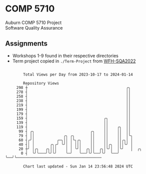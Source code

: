 # COMP 5710
Auburn COMP 5710 Project  
Software Quality Assurance

## Assignments
- Workshops 1-9 found in their respective directories
- Term project copied in `./Term-Project` from [WFH-SQA2022](https://github.com/wumphlett/WFH-SQA2022-AUBURN)

```

        Total Views per Day from 2023-10-17 to 2024-01-14

        Repository Views
     298 ┼                                            ╭╮
     278 ┤                                            ││
     258 ┤                                            ││
     238 ┤                                            ││
     219 ┤                                            ││
     199 ┤                                            ││
     179 ┤                                            ││
     159 ┤                                  ╭╮        ││
     139 ┤                                  ││        ││
     119 ┤                                  ││    ╭╮  ││
      99 ┤ ╭╮                         ╭╮    ││    ││  ││
      79 ┤ ││             ╭╮ ╭╮       ││    ││    ││  │╰╮
      60 ┤╭╯│          ╭─╮││ │╰╮╭╮    ││    ││    ││╭╮│ │
      40 ┤│ │       ╭╮╭╯ ╰╯│ │ │││    ││    ││╭╮  │││╰╯ │
      20 ┼╯ │╭╮   ╭╮│││    │ │ ╰╯│  ╭╮││  ╭╮│╰╯│  │╰╯   │  ╭╮
       0 ┤  ╰╯╰───╯╰╯╰╯    ╰─╯   ╰──╯╰╯╰──╯╰╯  ╰──╯     ╰──╯╰──────────────────────────────────────

        Chart last updated - Sun Jan 14 23:56:48 2024 UTC
        
```
